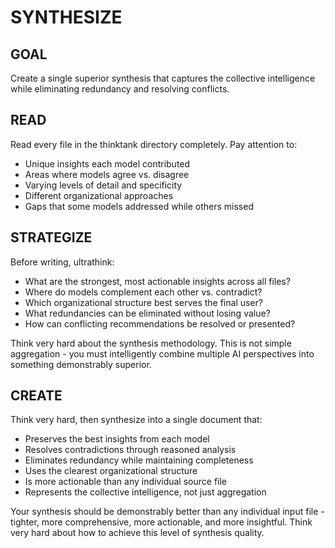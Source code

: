 # SYNTHESIZE

## GOAL

Create a single superior synthesis that captures the collective intelligence while eliminating redundancy and resolving conflicts.

## READ
Read every file in the thinktank directory completely. Pay attention to:
- Unique insights each model contributed
- Areas where models agree vs. disagree
- Varying levels of detail and specificity
- Different organizational approaches
- Gaps that some models addressed while others missed

## STRATEGIZE
Before writing, ultrathink:
- What are the strongest, most actionable insights across all files?
- Where do models complement each other vs. contradict?
- Which organizational structure best serves the final user?
- What redundancies can be eliminated without losing value?
- How can conflicting recommendations be resolved or presented?

Think very hard about the synthesis methodology. This is not simple aggregation - you must intelligently combine multiple AI perspectives into something demonstrably superior.

## CREATE
Think very hard, then synthesize into a single document that:
- Preserves the best insights from each model
- Resolves contradictions through reasoned analysis
- Eliminates redundancy while maintaining completeness
- Uses the clearest organizational structure
- Is more actionable than any individual source file
- Represents the collective intelligence, not just aggregation

Your synthesis should be demonstrably better than any individual input file - tighter, more comprehensive, more actionable, and more insightful. Think very hard about how to achieve this level of synthesis quality.
